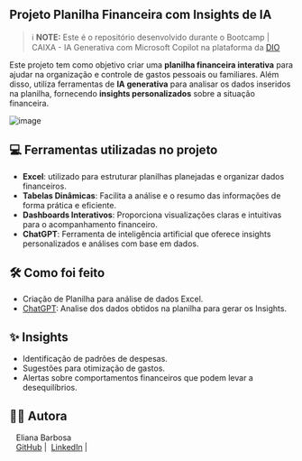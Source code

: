## Projeto Planilha Financeira com Insights de IA

> ℹ️ **NOTE:** Este é o repositório desenvolvido durante o Bootcamp | CAIXA - IA Generativa com Microsoft Copilot na plataforma da [DIO](https://dio.me)
> 
Este projeto tem como objetivo criar uma **planilha financeira interativa** para ajudar na organização e controle de gastos pessoais ou familiares. Além disso, utiliza ferramentas de **IA generativa** para analisar os dados inseridos na planilha, fornecendo **insights personalizados** sobre a situação financeira.

![image](https://github.com/user-attachments/assets/64b82fec-33b3-4490-928e-36a96d0f353a)
 
## 💻 Ferramentas utilizadas no projeto

- **Excel**: utilizado para estruturar planilhas planejadas e organizar dados financeiros.
- **Tabelas Dinâmicas**: Facilita a análise e o resumo das informações de forma prática e eficiente.
- **Dashboards Interativos**: Proporciona visualizações claras e intuitivas para o acompanhamento financeiro.
- **ChatGPT**: Ferramenta de inteligência artificial que oferece insights personalizados e análises com base em dados.

## 🛠️ Como foi feito

* Criação de Planilha para análise de dados Excel.  
* [ChatGPT](https://chatgpt.com/): Analise dos dados obtidos na planilha para gerar os Insights.

## ✨ Insights

- Identificação de padrões de despesas.
- Sugestões para otimização de gastos.
- Alertas sobre comportamentos financeiros que podem levar a desequilíbrios.

## 👨‍💻 Autora
<p>
    <p>&nbsp&nbsp&nbspEliana Barbosa<br>
    &nbsp&nbsp
    <a href="https://github.com/eliibarbosa">
    GitHub</a>&nbsp;|&nbsp;
    <a href="https://www.linkedin.com/in/eliana-barbosa-399a5a21/">LinkedIn</a>
|&nbsp;</p>
</p>
<br/><br/>
<p>
